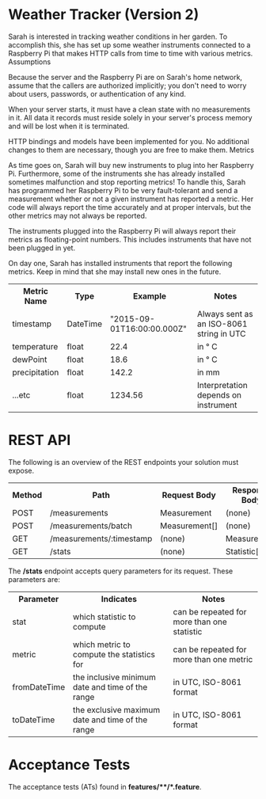# Weather Tracker (Version 2)

Sarah is interested in tracking weather conditions in her garden. To accomplish this, she has set up some weather instruments connected to a Raspberry Pi that makes HTTP calls from time to time with various metrics.
Assumptions

Because the server and the Raspberry Pi are on Sarah's home network, assume that the callers are authorized implicitly; you don't need to worry about users, passwords, or authentication of any kind.

When your server starts, it must have a clean state with no measurements in it. All data it records must reside solely in your server's process memory and will be lost when it is terminated.

HTTP bindings and models have been implemented for you. No additional changes to them are necessary, though you are free to make them.
Metrics

As time goes on, Sarah will buy new instruments to plug into her Raspberry Pi. Furthermore, some of the instruments she has already installed sometimes malfunction and stop reporting metrics! To handle this, Sarah has programmed her Raspberry Pi to be very fault-tolerant and send a measurement whether or not a given instrument has reported a metric. Her code will always report the time accurately and at proper intervals, but the other metrics may not always be reported.

The instruments plugged into the Raspberry Pi will always report their metrics as floating-point numbers. This includes instruments that have not been plugged in yet.

On day one, Sarah has installed instruments that report the following metrics. Keep in mind that she may install new ones in the future.
<table>
    <tr>
        <th>Metric Name</td>
		<th>Type</td>
		<th>Example</td>
		<th>Notes</td>
    </tr>
	<tr>
        <td>timestamp</td>
		<td>DateTime</td>
		<td>"2015-09-01T16:00:00.000Z"</td>
		<td>Always sent as an ISO-8061 string in UTC</td>
    </tr>
	<tr>
        <td>temperature</td>
		<td>float</td>
		<td>22.4</td>
		<td>in ° C</td>
    </tr>
	<tr>
        <td>dewPoint</td>
		<td>float</td>
		<td>18.6</td>
		<td>in ° C</td>
    </tr>
	<tr>
        <td>precipitation</td>
		<td>float</td>
		<td>142.2</td>
		<td>in mm</td>
    </tr>
	<tr>
        <td>...etc</td>
		<td>float</td>
		<td>1234.56</td>
		<td>Interpretation depends on instrument</td>
    </tr>
</table>

# REST API
The following is an overview of the REST endpoints your solution must expose.
<table>
    <tr>
        <th>Method</td>
		<th>Path</td>
		<th>Request Body</td>
		<th>Response Body</td>
    </tr>
	<tr>
        <td>POST</td>
		<td>/measurements</td>
		<td>Measurement</td>
		<td>(none)</td>
    </tr>
	<tr>
        <td>POST</td>
		<td>/measurements/batch</td>
		<td>Measurement[]</td>
		<td>(none)</td>
    </tr>
	<tr>
        <td>GET</td>
		<td>/measurements/:timestamp</td>
		<td>(none)</td>
		<td>Measurement</td>
    </tr>
	<tr>
        <td>GET</td>
		<td>/stats</td>
		<td>(none)</td>
		<td>Statistic[]</td>
    </tr>
</table>

The __/stats__ endpoint accepts query parameters for its request. These parameters are:
<table>
    <tr>
        <th>Parameter</td>
		<th>Indicates</td>
		<th>Notes</td>
    </tr>
	<tr>
        <td>stat</td>
		<td>which statistic to compute</td>
		<td>can be repeated for more than one statistic</td>
    </tr>
	<tr>
        <td>metric</td>
		<td>which metric to compute the statistics for</td>
		<td>can be repeated for more than one metric</td>
    </tr>
	<tr>
        <td>fromDateTime</td>
		<td>the inclusive minimum date and time of the range</td>
		<td>in UTC, ISO-8061 format</td>
    </tr>
	<tr>
        <td>toDateTime</td>
		<td>the exclusive maximum date and time of the range</td>
		<td>in UTC, ISO-8061 format</td>
    </tr>
</table>

# Acceptance Tests
The acceptance tests (ATs) found in __features/**/*.feature__.